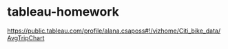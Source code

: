 # tableau-homework

https://public.tableau.com/profile/alana.csaposs#!/vizhome/Citi_bike_data/AvgTripChart
